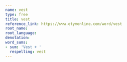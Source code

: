 ```yaml
---
name: vest
type: free
title: vest
reference_link: https://www.etymonline.com/word/vest
root_name: 
root_language: 
denotation: 
word_sums:
- sum: 'Vest + '
  respelling: vest
---
```

